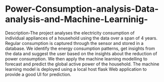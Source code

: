 # Power-Consumption-analysis-Data-analysis-and-Machine-Learninig-
Description-The project analyses the electricity consumption of individual appliances of a household using the data over a span of 4 years. Regular consumption is captured through the sensor and stored in a database. We identify the energy consumption patterns, get insights from the data and suggest the user based on the insights about the reduction of power consumption. We then apply the machine learning modelling to forecast and predict the global active power of the household. The machine learning model is deployed using a  local host flask Web application to provide a good UI for prediction.
